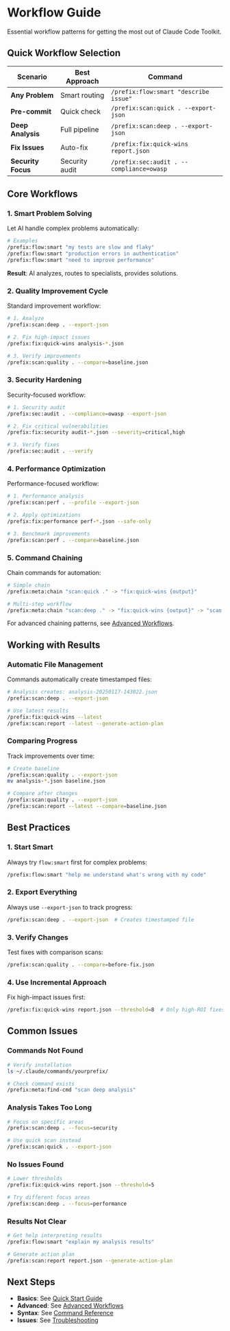 # Workflow Guide

Essential workflow patterns for getting the most out of Claude Code Toolkit.

## Quick Workflow Selection

| Scenario | Best Approach | Command |
|----------|---------------|---------|
| **Any Problem** | Smart routing | `/prefix:flow:smart "describe issue"` |
| **Pre-commit** | Quick check | `/prefix:scan:quick . --export-json` |
| **Deep Analysis** | Full pipeline | `/prefix:scan:deep . --export-json` |
| **Fix Issues** | Auto-fix | `/prefix:fix:quick-wins report.json` |
| **Security Focus** | Security audit | `/prefix:sec:audit . --compliance=owasp` |

## Core Workflows

### 1. Smart Problem Solving

Let AI handle complex problems automatically:

```bash
# Examples
/prefix:flow:smart "my tests are slow and flaky"
/prefix:flow:smart "production errors in authentication"
/prefix:flow:smart "need to improve performance"
```

**Result**: AI analyzes, routes to specialists, provides solutions.

### 2. Quality Improvement Cycle

Standard improvement workflow:

```bash
# 1. Analyze
/prefix:scan:deep . --export-json

# 2. Fix high-impact issues  
/prefix:fix:quick-wins analysis-*.json

# 3. Verify improvements
/prefix:scan:quality . --compare=baseline.json
```

### 3. Security Hardening

Security-focused workflow:

```bash
# 1. Security audit
/prefix:sec:audit . --compliance=owasp --export-json

# 2. Fix critical vulnerabilities
/prefix:fix:security audit-*.json --severity=critical,high

# 3. Verify fixes
/prefix:sec:audit . --verify
```

### 4. Performance Optimization

Performance-focused workflow:

```bash
# 1. Performance analysis
/prefix:scan:perf . --profile --export-json

# 2. Apply optimizations
/prefix:fix:performance perf-*.json --safe-only

# 3. Benchmark improvements
/prefix:scan:perf . --compare=baseline.json
```

### 5. Command Chaining

Chain commands for automation:

```bash
# Simple chain
/prefix:meta:chain "scan:quick ." -> "fix:quick-wins {output}"

# Multi-step workflow
/prefix:meta:chain "scan:deep ." -> "fix:quick-wins {output}" -> "scan:quality . --verify"
```

For advanced chaining patterns, see [Advanced Workflows](../guides/ADVANCED-WORKFLOWS.md).

## Working with Results

### Automatic File Management

Commands automatically create timestamped files:

```bash
# Analysis creates: analysis-20250117-143022.json
/prefix:scan:deep . --export-json

# Use latest results
/prefix:fix:quick-wins --latest
/prefix:scan:report --latest --generate-action-plan
```

### Comparing Progress

Track improvements over time:

```bash
# Create baseline
/prefix:scan:quality . --export-json
mv analysis-*.json baseline.json

# Compare after changes
/prefix:scan:quality . --export-json
/prefix:scan:report --latest --compare=baseline.json
```

## Best Practices

### 1. Start Smart

Always try `flow:smart` first for complex problems:

```bash
/prefix:flow:smart "help me understand what's wrong with my code"
```

### 2. Export Everything

Always use `--export-json` to track progress:

```bash
/prefix:scan:deep . --export-json  # Creates timestamped file
```

### 3. Verify Changes

Test fixes with comparison scans:

```bash
/prefix:scan:quality . --compare=before-fix.json
```

### 4. Use Incremental Approach

Fix high-impact issues first:

```bash
/prefix:fix:quick-wins report.json --threshold=8  # Only high-ROI fixes
```

## Common Issues

### Commands Not Found

```bash
# Verify installation
ls ~/.claude/commands/yourprefix/

# Check command exists
/prefix:meta:find-cmd "scan deep analysis"
```

### Analysis Takes Too Long

```bash
# Focus on specific areas
/prefix:scan:deep . --focus=security

# Use quick scan instead
/prefix:scan:quick . --export-json
```

### No Issues Found

```bash
# Lower thresholds
/prefix:fix:quick-wins report.json --threshold=5

# Try different focus areas
/prefix:scan:deep . --focus=performance
```

### Results Not Clear

```bash
# Get help interpreting results
/prefix:flow:smart "explain my analysis results"

# Generate action plan
/prefix:scan:report report.json --generate-action-plan
```

## Next Steps

- **Basics**: See [Quick Start Guide](../guides/QUICK-START.md)
- **Advanced**: See [Advanced Workflows](../guides/ADVANCED-WORKFLOWS.md)  
- **Syntax**: See [Command Reference](command-reference.md)
- **Issues**: See [Troubleshooting](troubleshooting.md)